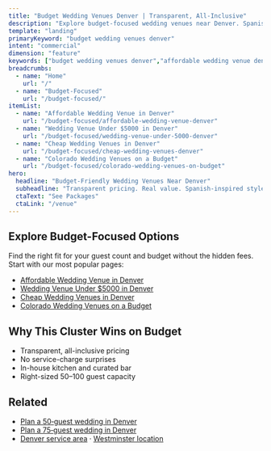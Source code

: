 ```yaml
---
title: "Budget Wedding Venues Denver | Transparent, All-Inclusive"
description: "Explore budget‑focused wedding venues near Denver. Spanish‑inspired style, transparent all‑inclusive pricing, and no hidden fees for 50–100‑guest weddings."
template: "landing"
primaryKeyword: "budget wedding venues denver"
intent: "commercial"
dimension: "feature"
keywords: ["budget wedding venues denver","affordable wedding venue denver","cheap wedding venues denver","all-inclusive wedding denver"]
breadcrumbs:
  - name: "Home"
    url: "/"
  - name: "Budget-Focused"
    url: "/budget-focused/"
itemList:
  - name: "Affordable Wedding Venue in Denver"
    url: "/budget-focused/affordable-wedding-venue-denver"
  - name: "Wedding Venue Under $5000 in Denver"
    url: "/budget-focused/wedding-venue-under-5000-denver"
  - name: "Cheap Wedding Venues in Denver"
    url: "/budget-focused/cheap-wedding-venues-denver"
  - name: "Colorado Wedding Venues on a Budget"
    url: "/budget-focused/colorado-wedding-venues-on-budget"
hero:
  headline: "Budget-Friendly Wedding Venues Near Denver"
  subheadline: "Transparent pricing. Real value. Spanish-inspired style."
  ctaText: "See Packages"
  ctaLink: "/venue"
---
```


## Explore Budget-Focused Options

Find the right fit for your guest count and budget without the hidden fees. Start with our most popular pages:

- [Affordable Wedding Venue in Denver](/budget-focused/affordable-wedding-venue-denver)
- [Wedding Venue Under $5000 in Denver](/budget-focused/wedding-venue-under-5000-denver)
- [Cheap Wedding Venues in Denver](/budget-focused/cheap-wedding-venues-denver)
- [Colorado Wedding Venues on a Budget](/budget-focused/colorado-wedding-venues-on-budget)

## Why This Cluster Wins on Budget

- Transparent, all-inclusive pricing
- No service-charge surprises
- In-house kitchen and curated bar
- Right-sized 50–100 guest capacity

## Related

- [Plan a 50‑guest wedding in Denver](/venue/capacity/50-person-wedding-venue-denver)
- [Plan a 75‑guest wedding in Denver](/venue/capacity/75-guest-wedding-venue-denver)
- [Denver service area](/service-areas/denver) · [Westminster location](/service-areas/westminster)


